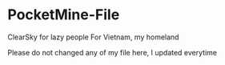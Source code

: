 # PocketMine-File
ClearSky for lazy people
For Vietnam, my homeland

Please do not changed any of my file here, I updated everytime
